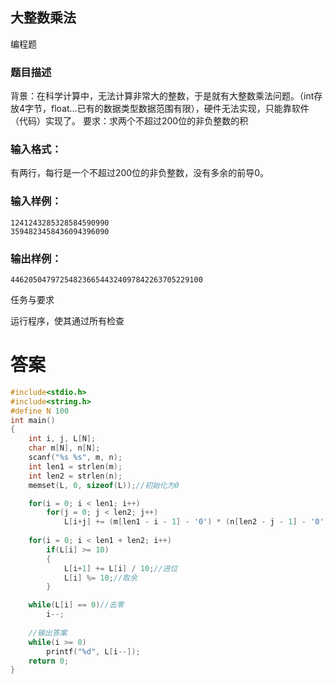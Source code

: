 ## 大整数乘法

编程题

### 题目描述

背景：在科学计算中，无法计算非常大的整数，于是就有大整数乘法问题。（int存放4字节，float…已有的数据类型数据范围有限），硬件无法实现，只能靠软件（代码）实现了。
要求：求两个不超过200位的非负整数的积

### 输入格式：

有两行，每行是一个不超过200位的非负整数，没有多余的前导0。

### 输入样例：

```
1241243285328584590990
3594823458436094396090
```

### 输出样例：

```
4462050479725482366544324097842263705229100
```

任务与要求

运行程序，使其通过所有检查

# 答案
```c
#include<stdio.h>
#include<string.h>
#define N 100
int main()
{
	int i, j, L[N];
	char m[N], n[N];
	scanf("%s %s", m, n);
	int len1 = strlen(m);
	int len2 = strlen(n);
	memset(L, 0, sizeof(L));//初始化为0

	for(i = 0; i < len1; i++)
		for(j = 0; j < len2; j++)
			L[i+j] += (m[len1 - i - 1] - '0') * (n[len2 - j - 1] - '0');//乘运算
	
	for(i = 0; i < len1 + len2; i++)
		if(L[i] >= 10)
		{
			L[i+1] += L[i] / 10;//进位
			L[i] %= 10;//取余
		}

	while(L[i] == 0)//去零
		i--;
		
	//输出答案
	while(i >= 0)
		printf("%d", L[i--]);
	return 0;
}
```